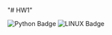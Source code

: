 "# HW1" 


<img src="https://img.shields.io/badge/Python-3776AB?style=for-the-badge&logo=python&logoColor=white" alt="Python Badge"/>
<img src="https://img.shields.io/badge/Linux-FCC624?style=for-the-badge&logo=linux&logoColor=black" alt="LINUX Badge"/>